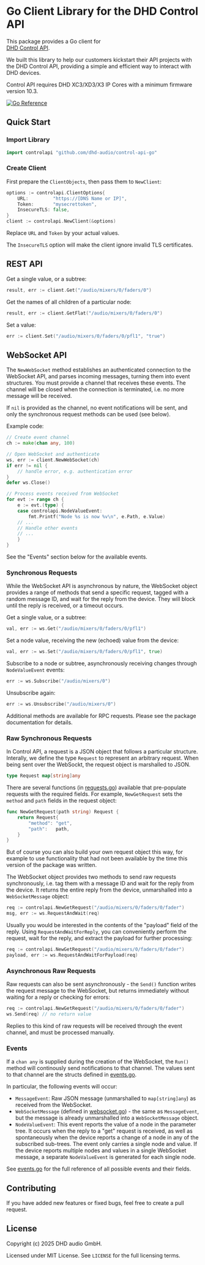 # Go Client Library for the DHD Control API

This package provides a Go client for  
[DHD Control API](https://developer.dhd.audio/docs/API/control-api/).

We built this library to help our customers kickstart their API projects with the DHD Control API, providing a simple and efficient way to interact with DHD devices.

Control API requires DHD XC3/XD3/X3 IP Cores with a minimum firmware version 10.3.

[![Go Reference](https://pkg.go.dev/badge/github.com/dhd-audio/control-api-go.svg)](https://pkg.go.dev/github.com/dhd-audio/control-api-go)

## Quick Start

### Import Library

````go
import controlapi "github.com/dhd-audio/control-api-go"
````

### Create Client

First prepare the `ClientObjects`, then pass them to `NewClient`:

````go
options := controlapi.ClientOptions{
    URL:         "https://[DNS Name or IP]", 
    Token:       "mysecrettoken",
    InsecureTLS: false,
}
client := controlapi.NewClient(&options)
````

Replace `URL` and `Token` by your actual values.

The `InsecureTLS` option will make the client ignore invalid TLS certificates.

## REST API

Get a single value, or a subtree:

````go
result, err := client.Get("/audio/mixers/0/faders/0")
````

Get the names of all children of a particular node:

````go
result, err := client.GetFlat("/audio/mixers/0/faders/0")
````

Set a value:

```go
err := client.Set("/audio/mixers/0/faders/0/pfl1", "true")
````

## WebSocket API

The `NewWebSocket` method establishes an authenticated connection
to the WebSocket API, and parses incoming messages, turning them
into event structures. You must provide a channel that receives
these events. The channel will be closed when the connection is
terminated, i.e. no more message will be received.

If `nil` is provided as the channel, no event notifications will
be sent, and only the synchronous request methods can be used
(see below).

Example code:

````go
// Create event channel
ch := make(chan any, 100)

// Open WebSocket and authenticate
ws, err := client.NewWebSocket(ch)
if err != nil {
    // handle error, e.g. authentication error
}
defer ws.Close()

// Process events received from WebSocket
for evt := range ch {
    e := evt.(type) {
    case controlapi.NodeValueEvent:
        fmt.Printf("Node %s is now %v\n", e.Path, e.Value)
    // ...
    // Handle other events
    // ...
    }
}
````

See the "Events" section below for the available events.

### Synchronous Requests

While the WebSocket API is asynchronous by nature, the WebSocket object
provides a range of methods that send a specific request, tagged with 
a random message ID, and wait for the reply from the device. They will
block until the reply is received, or a timeout occurs.

Get a single value, or a subtree:

````go
val, err := ws.Get("/audio/mixers/0/faders/0/pfl1")
````

Set a node value, receiving the new (echoed) value from the device:

````go
val, err := ws.Set("/audio/mixers/0/faders/0/pfl1", true)
````

Subscribe to a node or subtree, asynchronously receiving changes
through `NodeValueEvent` events:

````go
err := ws.Subscribe("/audio/mixers/0")
````

Unsubscribe again:

````go
err := ws.Unsubscribe("/audio/mixers/0")
````

Additional methods are available for RPC requests. Please see the
package documentation for details.

### Raw Synchronous Requests

In Control API, a request is a JSON object that follows a particular structure.
Interally, we define the type `Request` to represent an arbitrary request.
When being sent over the WebSockt, the request object is marshalled to JSON.

````go
type Request map[string]any
````

There are several functions (in [requests.go](requests.go)) available
that pre-populate requests with the required fields. For example,
`NewGetRequest` sets the `method` and `path` fields in the request
object:

````go 
func NewGetRequest(path string) Request {
	return Request{
		"method": "get",
		"path":   path,
	}
}
````

But of course you can also build your own request object this way,
for example to use functionality that had not been available by the
time this version of the package was written.

The WebSocket object provides two methods to send raw requests
synchronously, i.e. tag them with a message ID and wait for the 
reply from the device. It returns the entire reply from the device,
unmarshalled into a `WebSocketMessage` object:

````go
req := controlapi.NewGetRequest("/audio/mixers/0/faders/0/fader")
msg, err := ws.RequestAndWait(req)
````

Usually you would be interested in the contents of the "payload" field
of the reply. Using `RequestAndWaitForReply`, you can conveniently
perform the request, wait for the reply, and extract the payload for 
further processing:

````go
req := controlapi.NewGetRequest("/audio/mixers/0/faders/0/fader")
payload, err := ws.RequestAndWaitForPayload(req)
````

### Asynchronous Raw Requests

Raw requests can also be sent asynchronously - the
`Send()` function writes the request message to the WebSocket, but
returns immediately without waiting for a reply or checking
for errors:

````go
req := controlapi.NewGetRequest("/audio/mixers/0/faders/0/fader")
ws.Send(req) // no return value
````

Replies to this kind of raw requests will be received through the
event channel, and must be processed manually.

### Events

If a `chan any` is supplied during the creation of the WebSocket,
the `Run()` method will continously send notifications to that
channel. The values sent to that channel are the structs defined in
[events.go](events.go).

In particular, the following events will occur:

* `MessageEvent`: Raw JSON message (unmarshalled to `map[string]any`)
  as received from the WebSocket.
* `WebSocketMessage` (defined in [websocket.go](websocket.go)) - the same 
  as `MessageEvent`, but the message is already unmarshalled into a 
  `WebSocketMessage` object.
* `NodeValueEvent`: This event reports the value of a node in the parameter
  tree. It occurs when the reply to a "get" request is received, as well
  as spontaneously when the device reports a change of a node in any
  of the subscribed sub-trees. The event only carries a single node and value. 
  If the device reports multiple nodes and values in a single WebSocket message, 
  a separate `NodeValueEvent` is generated for each single node.

See [events.go](events.go) for the full reference of all possible
events and their fields.

## Contributing

If you have added new features or fixed bugs, feel free to create a pull request.

## License

Copyright (c) 2025 DHD audio GmbH.

Licensed under MIT License. See `LICENSE` for the full licensing terms.
